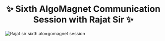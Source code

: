  <h1 align="center">✨ Sixth AlgoMagnet Communication Session with Rajat Sir ✨</h1> 



![Rajat sir sixth alo=gomagnet session](https://user-images.githubusercontent.com/85027663/134173006-7a3c3c82-9283-49f9-9efc-c81c849f5255.jpeg)
